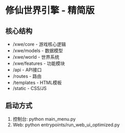 # 修仙世界引擎 - 精简版

## 核心结构
- /xwe/core - 游戏核心逻辑
- /xwe/models - 数据模型
- /xwe/world - 世界系统  
- /xwe/features - 功能模块
- /api - API接口
- /routes - 路由
- /templates - HTML模板
- /static - CSS/JS

## 启动方式
1. 控制台: python main_menu.py
2. Web: python entrypoints/run_web_ui_optimized.py
